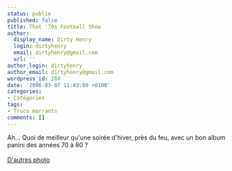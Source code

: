 ```yaml
---
status: publie
published: false
title: That '70s Football Show
author:
  display_name: Dirty Henry
  login: dirtyhenry
  email: dirtyhenry@gmail.com
  url: ''
author_login: dirtyhenry
author_email: dirtyhenry@gmail.com
wordpress_id: 284
date: '2006-03-07 11:43:00 +0100'
categories:
- Catégories
tags:
- Trucs marrants
comments: []
---
```

Ah... Quoi de meilleur qu'une soirée d'hiver, près du feu, avec un bon album panini des années 70 à 80 ?<br /><br /><a href="http://footnostalgie.free.fr/index3.htm">D'autres photo</a>
